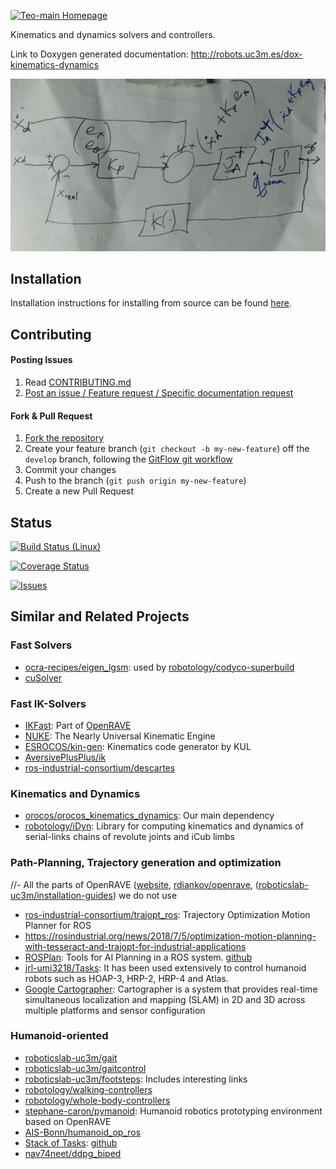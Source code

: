 [![Teo-main Homepage](https://img.shields.io/badge/kinematics-dynamics-orange.svg)](http://robots.uc3m.es/dox-kinematics-dynamics)

Kinematics and dynamics solvers and controllers.

Link to Doxygen generated documentation: http://robots.uc3m.es/dox-kinematics-dynamics

<p align="center">
    <img src="doc/fig/kinematics-dynamics.png" alt="kinematics-dynamics image"/>
</p>

## Installation

Installation instructions for installing from source can be found [here](doc/kinematics-dynamics-install.md).

## Contributing

#### Posting Issues

1. Read [CONTRIBUTING.md](https://github.com/roboticslab-uc3m/kinematics-dynamics/blob/master/CONTRIBUTING.md)
2. [Post an issue / Feature request / Specific documentation request](https://github.com/roboticslab-uc3m/kinematics-dynamics/issues)

#### Fork & Pull Request

1. [Fork the repository](https://github.com/roboticslab-uc3m/kinematics-dynamics/fork)
2. Create your feature branch (`git checkout -b my-new-feature`) off the `develop` branch, following the [GitFlow git workflow](https://www.atlassian.com/git/tutorials/comparing-workflows/gitflow-workflow)
3. Commit your changes
4. Push to the branch (`git push origin my-new-feature`)
5. Create a new Pull Request

## Status

[![Build Status (Linux)](https://travis-ci.com/roboticslab-uc3m/kinematics-dynamics.svg?branch=develop)](https://travis-ci.com/roboticslab-uc3m/kinematics-dynamics)

[![Coverage Status](https://coveralls.io/repos/roboticslab-uc3m/kinematics-dynamics/badge.svg)](https://coveralls.io/r/roboticslab-uc3m/kinematics-dynamics)

[![Issues](https://img.shields.io/github/issues/roboticslab-uc3m/kinematics-dynamics.svg?label=Issues)](https://github.com/roboticslab-uc3m/kinematics-dynamics/issues)

## Similar and Related Projects

### Fast Solvers
- [ocra-recipes/eigen_lgsm](https://github.com/ocra-recipes/eigen_lgsm): used by [robotology/codyco-superbuild](https://github.com/robotology/codyco-superbuild)
- [cuSolver](https://docs.nvidia.com/cuda/cusolver/index.html)

### Fast IK-Solvers
- [IKFast](http://openrave.org/docs/0.8.2/ikfast/): Part of [OpenRAVE](https://github.com/roboticslab-uc3m/installation-guides/blob/master/install-openrave.md)
- [NUKE](https://vanadiumlabs.github.io/pypose/nuke-intro.html#NUKE): The Nearly Universal Kinematic Engine
- [ESROCOS/kin-gen](https://github.com/ESROCOS/kin-gen): Kinematics code generator by KUL
- [AversivePlusPlus/ik](https://github.com/AversivePlusPlus/ik)
- [ros-industrial-consortium/descartes](https://github.com/ros-industrial-consortium/descartes)

### Kinematics and Dynamics
- [orocos/orocos_kinematics_dynamics](https://github.com/orocos/orocos_kinematics_dynamics): Our main dependency
- [robotology/iDyn](http://www.icub.org/doc/icub-main/idyn_introduction.html): Library for computing kinematics and dynamics of serial-links chains of revolute joints and iCub limbs

### Path-Planning, Trajectory generation and optimization
//- All the parts of OpenRAVE ([website](http://openrave.org/), [rdiankov/openrave](https://github.com/rdiankov/openrave), ([roboticslab-uc3m/installation-guides](https://github.com/roboticslab-uc3m/installation-guides/blob/master/install-openrave.md)) we do not use
- [ros-industrial-consortium/trajopt\_ros](https://github.com/ros-industrial-consortium/trajopt_ros): Trajectory Optimization Motion Planner for ROS
- https://rosindustrial.org/news/2018/7/5/optimization-motion-planning-with-tesseract-and-trajopt-for-industrial-applications
- [ROSPlan](http://kcl-planning.github.io/ROSPlan/): Tools for AI Planning in a ROS system. [github](https://github.com/KCL-Planning/ROSPlan)
- [jrl-umi3218/Tasks](https://github.com/jrl-umi3218/Tasks): It has been used extensively to control humanoid robots such as HOAP-3, HRP-2, HRP-4 and Atlas.
- [Google Cartographer](https://github.com/googlecartographer): Cartographer is a system that provides real-time simultaneous localization and mapping (SLAM) in 2D and 3D across multiple platforms and sensor configuration

### Humanoid-oriented
- [roboticslab-uc3m/gait](https://github.com/roboticslab-uc3m/gait)
- [roboticslab-uc3m/gaitcontrol](https://github.com/roboticslab-uc3m/gaitcontrol)
- [roboticslab-uc3m/footsteps](https://github.com/roboticslab-uc3m/footsteps): Includes interesting links
- [robotology/walking-controllers](https://github.com/robotology/walking-controllers)
- [robotology/whole-body-controllers](https://github.com/robotology/whole-body-controllers)
- [stephane-caron/pymanoid](https://github.com/stephane-caron/pymanoid): Humanoid robotics prototyping environment based on OpenRAVE
- [AIS-Bonn/humanoid_op_ros](https://github.com/AIS-Bonn/humanoid_op_ros/tree/master/src/nimbro/motion)
- [Stack of Tasks](https://stack-of-tasks.github.io/): [github](https://github.com/stack-of-tasks)
- [nav74neet/ddpg_biped](https://github.com/nav74neet/ddpg_biped)
